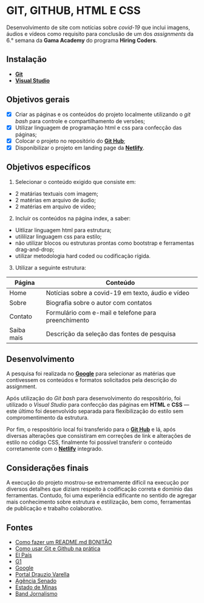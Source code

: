 # GIT, GITHUB, HTML E CSS

Desenvolvimento de site com notícias sobre *covid-19* que inclui imagens, áudios e vídeos como requisito para conclusão de um dos *assignments* da 6.° semana da **Gama Academy** do programa **Hiring Coders**.

## Instalação

* **[Git](https://git-scm.com/download)**
* **[Visual Studio](https://code.visualstudio.com/download)**

## Objetivos gerais

- [x] Criar as páginas e os conteúdos do projeto localmente utilizando o *git bash* para controle e compartilhamento de versões; 
- [x] Utilizar linguagem de programação html e css para confecção das páginas;
- [x] Colocar o projeto no repositório do **[Git Hub](http://github.com)**;
- [x] Disponibilizar o projeto em landing page da **[Netlify](https://www.netlify.com/)**.

## Objetivos específicos

1. Selecionar o conteúdo exigido que consiste em:
* 2 matárias textuais com imagem;
* 2 matérias em arquivo de áudio;
* 2 matérias em arquivo de vídeo;

2. Incluir os conteúdos na página index, a saber:
* Uitlizar linguagem html para estrutura;
* utililizar linguagem css para estilo;
* não utilizar blocos ou estruturas prontas como bootstrap e ferramentas drag-and-drop;
* utilizar metodologia hard coded ou codificação rígida.

3. Utilizar a seguinte estrutura:

| **Página**  | **Conteúdo**                                         |
|-------------|------------------------------------------------------|
| Home        | Notícias sobre a covid-19 em texto, áudio e vídeo    |
| Sobre       | Biografia sobre o autor com contatos                 |
| Contato     | Formulário com e-mail e telefone para preenchimento  |
| Saiba mais  | Descrição da seleção das fontes de pesquisa          |

## Desenvolvimento

A pesquisa foi realizada no **[Google](http://www.google.com)** para selecionar as matérias que contivessem os conteúdos e formatos solicitados pela descrição do assignment.

Após utilização do *Git bash* para desenvolvimento do respositório, foi utilizado o *Visual Studio* para confecção das páginas em **HTML** e **CSS** — este último foi desenvolvido separada para flexibilização do estilo sem compromentimento da estrutura.

Por fim, o respositório local foi transferido para o **[Git Hub](http://github.com)** e lá, após diversas alterações que consistiram em correções de link e alterações de estilo no código CSS, finalmente foi possível transferir o conteúdo corretamente com o **[Netlify](https://www.netlify.com/)** integrado.

## Considerações finais

A execução do projeto mostrou-se extremamente difícil na execução por diversos detalhes que diziam respeito à codificação correta e domínio das ferramentas. Contudo, foi uma experiência edificante no sentido de agregar mais conhecimento sobre estrutura e estilização, bem como, ferramentas de publicação e trabalho colaborativo.

## Fontes

* [Como fazer um README.md BONITÃO](https://medium.com/@raullesteves/github-como-fazer-um-readme-md-bonit%C3%A3o-c85c8f154f8)
* [Como usar Git e Github na prática](https://www.youtube.com/watch?v=2alg7MQ6_sI)
* [El País](https://brasil.elpais.com/brasil/2020-04-15/ao-vivo-ultimas-noticias-sobre-o-coronavirus-no-brasil-e-no-mundo.html)
* [G1](https://g1.globo.com/bemestar/coronavirus/noticia/2020/04/15/ultimas-noticias-de-coronavirus-de-15-de-abril.html)
* [Google](http://www.google.com)
* [Portal Drauzio Varella](https://drauziovarella.uol.com.br/)
* [Agência Senado](https://www12.senado.leg.br/noticias)
* [Estado de Minas](https://www.em.com.br/)
* [Band Jornalismo](https://www.youtube.com/channel/UCoa-D_VfMkFrCYodrOC9-mA)
